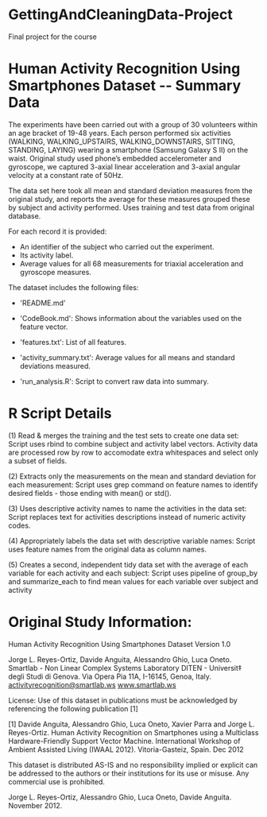 # GettingAndCleaningData-Project
Final project for the course

# Human Activity Recognition Using Smartphones Dataset -- Summary Data 

The experiments have been carried out with a group of 30 volunteers within an age bracket of 19-48 years. Each person performed six activities (WALKING, WALKING_UPSTAIRS, WALKING_DOWNSTAIRS, SITTING, STANDING, LAYING) wearing a smartphone (Samsung Galaxy S II) on the waist. Original study used phone’s embedded accelerometer and gyroscope, we captured 3-axial linear acceleration and 3-axial angular velocity at a constant rate of 50Hz.

The data set here took all mean and standard deviation measures from the original study, and reports the average for these measures grouped these by subject and activity performed. Uses training and test data from original database.

For each record it is provided:

- An identifier of the subject who carried out the experiment.
- Its activity label. 
- Average values for all 68 measurements for triaxial acceleration and gyroscope measures.

The dataset includes the following files:

- 'README.md'

- 'CodeBook.md': Shows information about the variables used on the feature vector.

- 'features.txt': List of all features.

- 'activity_summary.txt': Average values for all means and standard deviations measured. 

- 'run_analysis.R': Script to convert raw data into summary.


# R Script Details
(1) Read & merges the training and the test sets to create one data set: Script uses rbind to combine subject and activity label vectors. Activity data are processed row by row to accomodate extra whitespaces and select only a subset of fields.

(2) Extracts only the measurements on the mean and standard deviation for each measurement: Script uses grep command on feature names to identify desired fields - those ending with mean() or std().

(3) Uses descriptive activity names to name the activities in the data set: Script replaces text for activities descriptions instead of numeric activity codes. 

(4) Appropriately labels the data set with descriptive variable names: Script uses feature names from the original data as column names.

(5) Creates a second, independent tidy data set with the average of each variable for each activity and each subject: Script uses pipeline of group_by and summarize_each to find mean values for each variable over subject and activity


# Original Study Information:

Human Activity Recognition Using Smartphones Dataset
Version 1.0

Jorge L. Reyes-Ortiz, Davide Anguita, Alessandro Ghio, Luca Oneto.
Smartlab - Non Linear Complex Systems Laboratory
DITEN - Universit‡ degli Studi di Genova.
Via Opera Pia 11A, I-16145, Genoa, Italy.
activityrecognition@smartlab.ws
www.smartlab.ws

License:
Use of this dataset in publications must be acknowledged by referencing the following publication [1] 

[1] Davide Anguita, Alessandro Ghio, Luca Oneto, Xavier Parra and Jorge L. Reyes-Ortiz. Human Activity Recognition on Smartphones using a Multiclass Hardware-Friendly Support Vector Machine. International Workshop of Ambient Assisted Living (IWAAL 2012). Vitoria-Gasteiz, Spain. Dec 2012

This dataset is distributed AS-IS and no responsibility implied or explicit can be addressed to the authors or their institutions for its use or misuse. Any commercial use is prohibited.

Jorge L. Reyes-Ortiz, Alessandro Ghio, Luca Oneto, Davide Anguita. November 2012.
